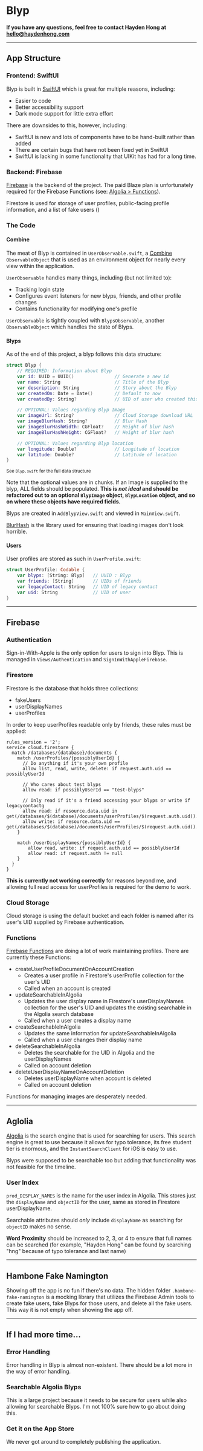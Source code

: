 # Blyp 

**If you have any questions, feel free to contact Hayden Hong at hello@haydenhong.com**

------------------------------------------------------------

## App Structure

### Frontend: SwiftUI
Blyp is built in [SwiftUI](https://developer.apple.com/xcode/swiftui/) which is great for multiple reasons, including:

* Easier to code 
* Better accessibility support
* Dark mode support for little extra effort

There are downsides to this, however, including:

* SwiftUI is new and lots of components have to be hand-built rather than added
* There are certain bugs that have not been fixed yet in SwiftUI
* SwiftUI is lacking in some functionality that UIKit has had for a long time.

### Backend: Firebase

[Firebase](https://firebase.google.com/) is the backend of the project. The paid Blaze plan is unfortunately required for the Firebase Functions (see: [Algolia > Functions](#algolia-firebase-functions)).

Firestore is used for storage of user profiles, public-facing profile information, and a list of fake users ()


### The Code

#### Combine

The meat of Blyp is contained in `UserObservable.swift`, a [Combine](https://developer.apple.com/documentation/combine) `ObservableObject` that is used as an environment object for nearly every view within the application.

`UserObservable` handles many things, including (but not limited to):
* Tracking login state
* Configures event listeners for new blyps, friends, and other profile changes
* Contains functionality for modifying one's profile

`UserObservable` is tightly coupled with `BlypsObservable`, another `ObservableObject` which handles the state of Blyps.

#### Blyps

As of the end of this project, a blyp follows this data structure:

```swift
struct Blyp {
    // REQUIRED: Information about Blyp
    var id: UUID = UUID()               // Generate a new id
    var name: String                    // Title of the Blyp
    var description: String             // Story about the Blyp
    var createdOn: Date = Date()        // Default to now
    var createdBy: String?              // UID of user who created this blyp

    // OPTIONAL: Values regarding Blyp Image
    var imageUrl: String?               // Cloud Storage download URL
    var imageBlurHash: String?          // Blur Hash
    var imageBlurHashWidth: CGFloat?    // Height of blur hash
    var imageBlurHashHeight: CGFloat?   // Height of blur hash

    // OPTIONAL: Values regarding Blyp location
    var longitude: Double?              // Longitude of location
    var latitude: Double?               // Latitude of location
}
```
<sup>See `Blyp.swift` for the full data structure</sup>

Note that the optional values are in chunks. If an Image is supplied to the blyp, ALL fields should be populated. **This is *not ideal* and should be refactored out to an optional `BlypImage` object, `BlypLocation` object, and so on where these objects have required fields.**

Blyps are created in `AddBlypView.swift` and viewed in `MainView.swift`.

[BlurHash](https://blurha.sh/) is the library used for ensuring that loading images don't look horrible.

#### Users

User profiles are stored as such in `UserProfile.swift`:

```swift
struct UserProfile: Codable {
    var blyps: [String: Blyp]   // UUID : Blyp
    var friends: [String]       // UIDs of friends
    var legacyContact: String   // UID of legacy contact
    var uid: String             // UID of user
}
```
 

------------------------------------------------------------

## Firebase

### Authentication

Sign-in-With-Apple is the only option for users to sign into Blyp. This is managed in `Views/Authentication` and `SignInWithAppleFirebase`.

### Firestore

Firestore is the database that holds three collections:

* fakeUsers
* userDisplayNames
* userProfiles

In order to keep userProfiles readable only by friends, these rules must be applied:

```
rules_version = '2';
service cloud.firestore {
  match /databases/{database}/documents {
    match /userProfiles/{possiblyUserId} {
      // Do anything if it's your own profile
      allow list, read, write, delete: if request.auth.uid == possiblyUserId

      // Who cares about test blyps
      allow read: if possiblyUserId == "test-blyps"

      // Only read if it's a friend accessing your blyps or write if legacycontactg
      allow read: if resource.data.uid in get(/databases/$(database)/documents/userProfiles/$(request.auth.uid)).data.friends
      allow write: if resource.data.uid == get(/databases/$(database)/documents/userProfiles/$(request.auth.uid)).data.legacyContact
    }

    match /userDisplayNames/{possiblyUserId} {
    	allow read, write: if request.auth.uid == possiblyUserId
    	allow read: if request.auth != null
    }
  }
}
```
**This is currently not working correctly** for reasons beyond me, and allowing full read access for userProfiles is required for the demo to work.

### Cloud Storage

Cloud storage is using the default bucket and each folder is named after its user's UID supplied by Firebase authentication.

### Functions

[Firebase Functions](https://firebase.google.com/docs/functions) are doing a lot of work maintaining profiles. There are currently these Functions:


* createUserProfileDocumentOnAccountCreation
  * Creates a user profile in Firestore's userProfile collection for the user's UID
  * Called when an account is created
* updateSearchableInAlgolia
  * Updates the user display name in Firestore's userDisplayNames collection for the user's UID and updates the existing searchable in the Algolia search database
  * Called when a user creates a display name
* createSearchableInAlgolia
  * Updates the same information for updateSearchableInAlgolia
  * Called when a user changes their display name
* deleteSearchableInAlgolia
  * Deletes the searchable for the UID in Algolia and the userDisplayNames
  * Called on account deletion
* deleteUserDisplayNameOnAccountDeletion
  * Deletes userDisplayName when account is deleted
  * Called on account deletion 

Functions for managing images are desperately needed.


------------------------------------------------------------
## Aglolia

[Algolia](https://www.algolia.com/) is the search engine that is used for searching for users. This search engine is great to use because it allows for typo tolerance, its free student tier is enormous, and the `InstantSearchClient` for iOS is easy to use.

Blyps were supposed to be searchable too but adding that functionality was not feasible for the timeline.

### User Index

`prod_DISPLAY_NAMES` is the name for the user index in Algolia. This stores just the `displayName` and `objectID` for the user, same as stored in Firestore userDisplayName.

Searchable attributes should *only* include `displayName` as searching for `objectID` makes no sense.

**Word Proximity** should be increased to 2, 3, or 4 to ensure that full names can be searched (for example, "Hayden Hong" can be found by searching "hng" because of typo tolerance and last name)

------------------------------------------------------------

## Hambone Fake Namington

Showing off the app is no fun if there's no data. The hidden folder `.hambone-fake-namington` is a mocking library that utilizes the Firebase Admin tools to create fake users, fake Blyps for those users, and delete all the fake users. This way it is not empty when showing the app off.

------------------------------------------------------------

## If I had more time...

### Error Handling

Error handling in Blyp is almost non-existent. There should be a lot more in the way of error handling.

### Searchable Algolia Blyps

This is a large project because it needs to be secure for users while also allowing for searchable Blyps. I'm not 100% sure how to go about doing this.

### Get it on the App Store

We never got around to completely publishing the application.